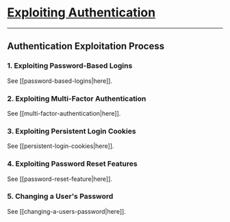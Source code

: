 # [Exploiting Authentication](https://portswigger.net/web-security/authentication)

---

## Authentication Exploitation Process

### 1. Exploiting Password-Based Logins

See [[password-based-logins|here]].

### 2. Exploiting Multi-Factor Authentication

See [[multi-factor-authentication|here]].

### 3. Exploiting Persistent Login Cookies

See [[persistent-login-cookies|here]].

### 4. Exploiting Password Reset Features

See [[password-reset-feature|here]].

### 5. Changing a User's Password

See [[changing-a-users-password|here]].
